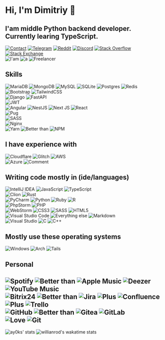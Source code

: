 # Hi, I'm Dimitriy :wave:
## I'am middle Python backend developer. Currently learing TypeScript.
[![Contact](https://img.shields.io/badge/Gmail-D14836?style=for-the-badge&logo=gmail&logoColor=white)](https://short.zeronet.space/gmail)
[![Telegram](https://img.shields.io/badge/Telegram-2CA5E0?style=for-the-badge&logo=telegram&logoColor=white)](https://short.zeronet.space/telegram)
[![Reddit](https://img.shields.io/badge/Reddit-FF4500?style=for-the-badge&logo=reddit&logoColor=white)](https://short.zeronet.space/reddit)
[![Discord](https://img.shields.io/badge/KFC%20Foundation-%237289DA.svg?style=for-the-badge&logo=discord&logoColor=white)](https://short.zeronet.space/kfc)
[![Stack Overflow](https://img.shields.io/badge/-Stackoverflow-FE7A16?style=for-the-badge&logo=stack-overflow&logoColor=white)](https://short.zeronet.space/so)
[![Stack Exchange](https://img.shields.io/badge/StackExchange-%23ffffff.svg?style=for-the-badge&logo=StackExchange&logoColor=white)](https://short.zeronet.space/se)<br>
![I'am](https://img.shields.io/badge/-i'am-555566?style=for-the-badge)
![a](https://img.shields.io/badge/-a-555566?style=for-the-badge)
![Freelancer](https://img.shields.io/badge/Freelancer-29B2FE?style=for-the-badge&logo=Freelancer&logoColor=white)
## Skills
![MariaDB](https://img.shields.io/badge/MariaDB-003545?style=for-the-badge&logo=mariadb&logoColor=white)
![MongoDB](https://img.shields.io/badge/MongoDB-%234ea94b.svg?style=for-the-badge&logo=mongodb&logoColor=white)
![MySQL](https://img.shields.io/badge/mysql-%2300f.svg?style=for-the-badge&logo=mysql&logoColor=white)
![SQLite](https://img.shields.io/badge/sqlite-%2307405e.svg?style=for-the-badge&logo=sqlite&logoColor=white)
![Postgres](https://img.shields.io/badge/postgres-%23316192.svg?style=for-the-badge&logo=postgresql&logoColor=white)
![Redis](https://img.shields.io/badge/redis-%23DD0031.svg?style=for-the-badge&logo=redis&logoColor=white)<br>
![Bootstrap](https://img.shields.io/badge/bootstrap-%23563D7C.svg?style=for-the-badge&logo=bootstrap&logoColor=white)
![TailwindCSS](https://img.shields.io/badge/tailwindcss-%2338B2AC.svg?style=for-the-badge&logo=tailwind-css&logoColor=white)<br>
![Django](https://img.shields.io/badge/django-%23092E20.svg?style=for-the-badge&logo=django&logoColor=white)
![FastAPI](https://img.shields.io/badge/FastAPI-005571?style=for-the-badge&logo=fastapi)<br>
![JWT](https://img.shields.io/badge/JWT-black?style=for-the-badge&logo=JSON%20web%20tokens)<br>
![Angular](https://img.shields.io/badge/angular-%23DD0031.svg?style=for-the-badge&logo=angular&logoColor=white)
![NestJS](https://img.shields.io/badge/nestjs-%23E0234E.svg?style=for-the-badge&logo=nestjs&logoColor=white)
![Next JS](https://img.shields.io/badge/Next-black?style=for-the-badge&logo=next.js&logoColor=white)
![React](https://img.shields.io/badge/react-%2320232a.svg?style=for-the-badge&logo=react&logoColor=%2361DAFB)<br>
![Pug](https://img.shields.io/badge/Pug-FFF?style=for-the-badge&logo=pug&logoColor=A86454)<br>
![SASS](https://img.shields.io/badge/SASS-hotpink.svg?style=for-the-badge&logo=SASS&logoColor=white)<br>
![Nginx](https://img.shields.io/badge/nginx-%23009639.svg?style=for-the-badge&logo=nginx&logoColor=white)<br>
![Yarn](https://img.shields.io/badge/yarn-%232C8EBB.svg?style=for-the-badge&logo=yarn&logoColor=white)
![Better than](https://img.shields.io/badge/-%3E-555566?style=for-the-badge)
![NPM](https://img.shields.io/badge/NPM-%23000000.svg?style=for-the-badge&logo=npm&logoColor=white)
## I have experience with
![Cloudflare](https://img.shields.io/badge/Cloudflare-F38020?style=for-the-badge&logo=Cloudflare&logoColor=white)
![Glitch](https://img.shields.io/badge/glitch-%233333FF.svg?style=for-the-badge&logo=glitch&logoColor=white)
![AWS](https://img.shields.io/badge/AWS-%23FF9900.svg?style=for-the-badge&logo=amazon-aws&logoColor=white)<br>
![Azure](https://img.shields.io/badge/azure-%230072C6.svg?style=for-the-badge&logo=microsoftazure&logoColor=white)
![Comment](https://img.shields.io/badge/-azure%20is%20also%20good,%20but%20haven't%20tried%20it%20yet-555566?style=for-the-badge)
## Writing code mostly in (ide/languages)
![IntelliJ IDEA](https://img.shields.io/badge/IntelliJIDEA-000000.svg?style=for-the-badge&logo=intellij-idea&logoColor=white)
![JavaScript](https://img.shields.io/badge/javascript-%23323330.svg?style=for-the-badge&logo=javascript&logoColor=%23F7DF1E)
![TypeScript](https://img.shields.io/badge/typescript-%23007ACC.svg?style=for-the-badge&logo=typescript&logoColor=white)<br>
![Clion](https://img.shields.io/badge/clion-000000?style=for-the-badge&logo=clion)
![Rust](https://img.shields.io/badge/rust-%23000000.svg?style=for-the-badge&logo=rust&logoColor=white)<br>
![PyCharm](https://img.shields.io/badge/pycharm-143?style=for-the-badge&logo=pycharm&logoColor=black&color=black&labelColor=green)
![Python](https://img.shields.io/badge/python-3670A0?style=for-the-badge&logo=python&logoColor=ffdd54)
![Ruby](https://img.shields.io/badge/ruby-%23CC342D.svg?style=for-the-badge&logo=ruby&logoColor=white)
![R](https://img.shields.io/badge/r-%23276DC3.svg?style=for-the-badge&logo=r&logoColor=white)<br>
![PhpStorm](https://img.shields.io/badge/phpstorm-143?style=for-the-badge&logo=phpstorm&logoColor=black&color=black&labelColor=darkorchid)
![PHP](https://img.shields.io/badge/php-%23777BB4.svg?style=for-the-badge&logo=php&logoColor=white)<br>
![WebStorm](https://img.shields.io/badge/webstorm-143?style=for-the-badge&logo=webstorm&logoColor=white&color=black)
![CSS3](https://img.shields.io/badge/css3-%231572B6.svg?style=for-the-badge&logo=css3&logoColor=white)
![SASS](https://img.shields.io/badge/SASS-hotpink.svg?style=for-the-badge&logo=SASS&logoColor=white)
![HTML5](https://img.shields.io/badge/html5-%23E34F26.svg?style=for-the-badge&logo=html5&logoColor=white)<br>
![Visual Studio Code](https://img.shields.io/badge/Visual%20Studio%20Code-0078d7.svg?style=for-the-badge&logo=visual-studio-code&logoColor=white)
![Everything else](https://img.shields.io/badge/-everything%20else-555566?style=for-the-badge)
![Markdown](https://img.shields.io/badge/markdown-%23000000.svg?style=for-the-badge&logo=markdown&logoColor=white)<br>
![Visual Studio](https://img.shields.io/badge/Visual%20Studio-5C2D91.svg?style=for-the-badge&logo=visual-studio&logoColor=white)
![C](https://img.shields.io/badge/c-%2300599C.svg?style=for-the-badge&logo=c&logoColor=white)
![C++](https://img.shields.io/badge/c++-%2300599C.svg?style=for-the-badge&logo=c%2B%2B&logoColor=white)
## Mostly use these operating systems
![Windows](https://img.shields.io/badge/Windows-0078D6?style=for-the-badge&logo=windows&logoColor=white)
![Arch](https://img.shields.io/badge/Arch%20Linux-1793D1?logo=arch-linux&logoColor=fff&style=for-the-badge)
![Tails](https://img.shields.io/badge/Tails%20-56347C?&style=for-the-badge&logo=tails&logoColor=white)
## Personal
![Spotify](https://img.shields.io/badge/Spotify-1ED760?style=for-the-badge&logo=spotify&logoColor=white)
![Better than](https://img.shields.io/badge/-%3E-555566?style=for-the-badge)
![Apple Music](https://img.shields.io/badge/Apple_Music-9933CC?style=for-the-badge&logo=apple-music&logoColor=white)
![Deezer](https://img.shields.io/badge/Deezer-FEAA2D?style=for-the-badge&logo=deezer&logoColor=white)
![YouTube Music](https://img.shields.io/badge/YouTube_Music-FF0000?style=for-the-badge&logo=youtube-music&logoColor=white)<br>
![Bitrix24](https://img.shields.io/badge/bitrix24-cyan?&style=for-the-badge)
![Better than](https://img.shields.io/badge/-%3E-555566?style=for-the-badge)
![Jira](https://img.shields.io/badge/jira-%230A0FFF.svg?style=for-the-badge&logo=jira&logoColor=white)
![Plus](https://img.shields.io/badge/-+-555566?style=for-the-badge)
![Confluence](https://img.shields.io/badge/confluence-%23172BF4.svg?style=for-the-badge&logo=confluence&logoColor=white)
![Plus](https://img.shields.io/badge/-+-555566?style=for-the-badge)
![Trello](https://img.shields.io/badge/Trello-%23026AA7.svg?style=for-the-badge&logo=Trello&logoColor=white)<br>
![GitHub](https://img.shields.io/badge/github-%23121011.svg?style=for-the-badge&logo=github&logoColor=white)
![Better than](https://img.shields.io/badge/-%3E-555566?style=for-the-badge)
![Gitea](https://img.shields.io/badge/Gitea-34495E?style=for-the-badge&logo=gitea&logoColor=5D9425)
![GitLab](https://img.shields.io/badge/gitlab-%23181717.svg?style=for-the-badge&logo=gitlab&logoColor=white)<br>
![Love](https://img.shields.io/badge/%E2%9D%A4%EF%B8%8F-ff00ff.svg?&style=for-the-badge)
![Git](https://img.shields.io/badge/git-%23F05033.svg?style=for-the-badge&logo=git&logoColor=white)
-----
![ay0ks' stats](https://github-readme-stats.vercel.app/api?username=ay0ks&show_icons=true&theme=radical)
![willianrod's wakatime stats](https://github-readme-stats.vercel.app/api/wakatime?username=ay0ks&theme=radical&show_icons=true)
